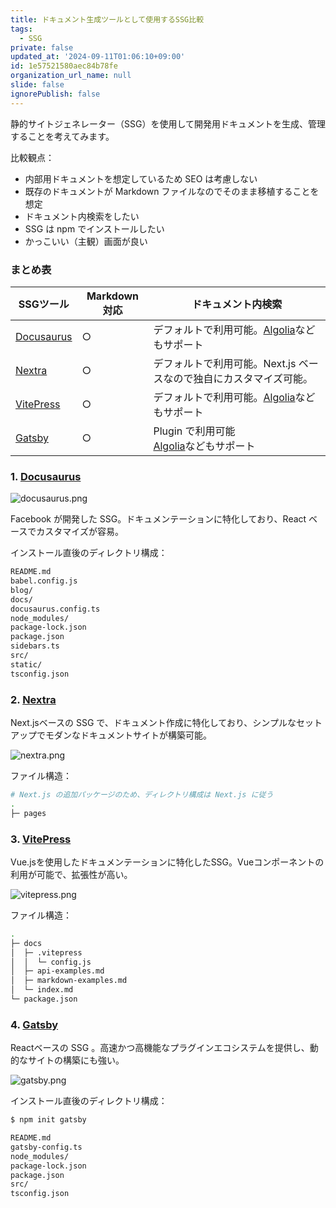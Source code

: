 ```yaml
---
title: ドキュメント生成ツールとして使用するSSG比較
tags:
  - SSG
private: false
updated_at: '2024-09-11T01:06:10+09:00'
id: 1e57521580aec84b78fe
organization_url_name: null
slide: false
ignorePublish: false
---
```


静的サイトジェネレーター（SSG）を使用して開発用ドキュメントを生成、管理することを考えてみます。

比較観点：

- 内部用ドキュメントを想定しているため SEO は考慮しない
- 既存のドキュメントが Markdown ファイルなのでそのまま移植することを想定
- ドキュメント内検索をしたい
- SSG は npm でインストールしたい
- かっこいい（主観）画面が良い

### まとめ表

| SSGツール                            | Markdown対応 | ドキュメント内検索                                                      |
| ------------------------------------ | ------------ | ----------------------------------------------------------------------- |
| [Docusaurus](https://docusaurus.io/) | ○            | デフォルトで利用可能。[Algolia](https://www.algolia.com/)などもサポート |
| [Nextra](https://nextra.site/)       | ○            | デフォルトで利用可能。Next.js ベースなので独自にカスタマイズ可能。      |
| [VitePress](https://vitepress.dev/)  | ○            | デフォルトで利用可能。[Algolia](https://www.algolia.com/)などもサポート |
| [Gatsby](https://www.gatsbyjs.com/)  | ○            | Plugin で利用可能<br>[Algolia](https://www.algolia.com/)などもサポート  |

### 1. [Docusaurus](https://docusaurus.io/)

![docusaurus.png](https://qiita-image-store.s3.ap-northeast-1.amazonaws.com/0/59081/d13918b0-1f97-3cd6-4aab-d164b8b95d94.png)

Facebook が開発した SSG。ドキュメンテーションに特化しており、React ベースでカスタマイズが容易。

インストール直後のディレクトリ構成：

```sh
README.md
babel.config.js
blog/
docs/
docusaurus.config.ts
node_modules/
package-lock.json
package.json
sidebars.ts
src/
static/
tsconfig.json
```

### 2. [Nextra](https://nextra.site/)

Next.jsベースの SSG で、ドキュメント作成に特化しており、シンプルなセットアップでモダンなドキュメントサイトが構築可能。

![nextra.png](https://qiita-image-store.s3.ap-northeast-1.amazonaws.com/0/59081/6110bc14-344e-2f5f-1fcd-fc3cdbe0033b.png)

ファイル構造：

```sh
# Next.js の追加パッケージのため、ディレクトリ構成は Next.js に従う
.
├─ pages
```

### 3. [VitePress](https://vitepress.dev/)

Vue.jsを使用したドキュメンテーションに特化したSSG。Vueコンポーネントの利用が可能で、拡張性が高い。

![vitepress.png](https://qiita-image-store.s3.ap-northeast-1.amazonaws.com/0/59081/ab3283d6-0598-a9e0-8199-9998994511c8.png)

ファイル構造：

```sh
.
├─ docs
│  ├─ .vitepress
│  │  └─ config.js
│  ├─ api-examples.md
│  ├─ markdown-examples.md
│  └─ index.md
└─ package.json
```

### 4. [Gatsby](https://www.gatsbyjs.com/)

Reactベースの SSG 。高速かつ高機能なプラグインエコシステムを提供し、動的なサイトの構築にも強い。

![gatsby.png](https://qiita-image-store.s3.ap-northeast-1.amazonaws.com/0/59081/773a49a0-5e63-bd58-b0a2-1e9dd2383f41.png)

インストール直後のディレクトリ構成：

```sh
$ npm init gatsby

README.md
gatsby-config.ts
node_modules/
package-lock.json
package.json
src/
tsconfig.json
```
